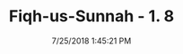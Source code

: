 ---
title        : "Fiqh-us-Sunnah - 1. 8"
date         : 7/25/2018 1:45:21 PM
draft        : false
type         : "hadith"
layout       : "hadith"
BookCode     : "FQS"
VolumeNumber : "1"
FiqhNumber   : "8"
categories  :  ["Impuritie-Blood"]
---